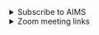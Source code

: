 <details class="notice--info" >
  <summary>Subscribe to AIMS</summary>
<p>Here are the steps to join the AIMS mailing list.

<ul>
  <li>Send a message to sympa@lists.bath.ac.uk from the address you want to subscribe to the list.</li>
  <li>In the subject line of your message, type in: <kbd>subscribe aims_seminars YourFirstName YourLastName</kbd> </li>
  <li>Leave the message body blank</li>
</ul>

If you encounter an issue or would like help, please mail the main organiser at p.trinh[at]bath.ac.uk and I can assist!

If you would like to remove yourself from the mailing list, see <a href="http://ptrinh.com/aims_unsubscribe">here</a>.
</p>
    
</details>


<details class="notice--info" >
  <summary>Zoom meeting links</summary>
    <h2>Join Zoom Meeting</h2>
    <p><a href="https://bath-ac-uk.zoom.us/j/99226546001?pwd=INE5cfA9GxvS86aEIb64kvSJDRcjPa.1">https://bath-ac-uk.zoom.us/j/99226546001?pwd=INE5cfA9GxvS86aEIb64kvSJDRcjPa.1</a></p>

    <p><strong>Meeting ID:</strong> 992 2654 6001</p>
    <p><strong>Passcode:</strong> 3141592</p>

    <hr>

    <h2>One tap mobile</h2>
    <p>
        +442080806592,,99226546001#,,,,*3141592# United Kingdom<br>
        +443300885830,,99226546001#,,,,*3141592# United Kingdom
    </p>

    <hr>

    <h2>Dial by your location</h2>
    <ul>
        <li>+44 208 080 6592 United Kingdom</li>
        <li>+44 330 088 5830 United Kingdom</li>
        <li>+44 131 460 1196 United Kingdom</li>
        <li>+44 203 481 5237 United Kingdom</li>
        <li>+44 203 481 5240 United Kingdom</li>
        <li>+44 203 901 7895 United Kingdom</li>
        <li>+44 208 080 6591 United Kingdom</li>
    </ul>

    <p><strong>Meeting ID:</strong> 992 2654 6001</p>
    <p><strong>Passcode:</strong> 3141592</p>
</details>
